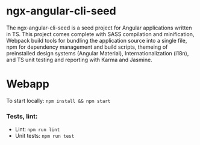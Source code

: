 # ngx-angular-cli-seed

The ngx-angular-cli-seed is a seed project for Angular applications written in TS. This project comes complete with SASS compilation and minification, Webpack build tools for bundling the application source into a single file, npm for dependency management and build scripts, themeing of preinstalled design systems (Angular Material), Internationalization (i18n), and TS unit testing and reporting with Karma and Jasmine.

# Webapp

To start locally: `npm install && npm start`

### Tests, lint:

- Lint: `npm run lint`
- Unit tests: `npm run test`

